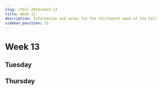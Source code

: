 ```yaml
---
slug: /fall-2024/week-13
title: Week 13
description: Information and notes for the thirteenth week of the Fall 2024 semester for the UMass Lowell Cloud Computing Club.
sidebar_position: 13
---
```


# Week 13

## Tuesday

## Thursday

